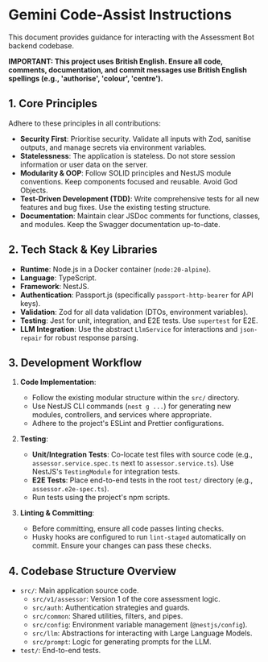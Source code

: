 # Gemini Code-Assist Instructions

This document provides guidance for interacting with the Assessment Bot backend codebase.

**IMPORTANT: This project uses British English. Ensure all code, comments, documentation, and commit messages use British English spellings (e.g., 'authorise', 'colour', 'centre').**

## 1. Core Principles

Adhere to these principles in all contributions:

*   **Security First**: Prioritise security. Validate all inputs with Zod, sanitise outputs, and manage secrets via environment variables.
*   **Statelessness**: The application is stateless. Do not store session information or user data on the server.
*   **Modularity & OOP**: Follow SOLID principles and NestJS module conventions. Keep components focused and reusable. Avoid God Objects.
*   **Test-Driven Development (TDD)**: Write comprehensive tests for all new features and bug fixes. Use the existing testing structure.
*   **Documentation**: Maintain clear JSDoc comments for functions, classes, and modules. Keep the Swagger documentation up-to-date.

## 2. Tech Stack & Key Libraries

*   **Runtime**: Node.js in a Docker container (`node:20-alpine`).
*   **Language**: TypeScript.
*   **Framework**: NestJS.
*   **Authentication**: Passport.js (specifically `passport-http-bearer` for API keys).
*   **Validation**: Zod for all data validation (DTOs, environment variables).
*   **Testing**: Jest for unit, integration, and E2E tests. Use `supertest` for E2E.
*   **LLM Integration**: Use the abstract `LlmService` for interactions and `json-repair` for robust response parsing.

## 3. Development Workflow

1.  **Code Implementation**:
    *   Follow the existing modular structure within the `src/` directory.
    *   Use NestJS CLI commands (`nest g ...`) for generating new modules, controllers, and services where appropriate.
    *   Adhere to the project's ESLint and Prettier configurations.

2.  **Testing**:
    *   **Unit/Integration Tests**: Co-locate test files with source code (e.g., `assessor.service.spec.ts` next to `assessor.service.ts`). Use NestJS's `TestingModule` for integration tests.
    *   **E2E Tests**: Place end-to-end tests in the root `test/` directory (e.g., `assessor.e2e-spec.ts`).
    *   Run tests using the project's npm scripts.

3.  **Linting & Committing**:
    *   Before committing, ensure all code passes linting checks.
    *   Husky hooks are configured to run `lint-staged` automatically on commit. Ensure your changes can pass these checks.

## 4. Codebase Structure Overview

*   `src/`: Main application source code.
    *   `src/v1/assessor`: Version 1 of the core assessment logic.
    *   `src/auth`: Authentication strategies and guards.
    *   `src/common`: Shared utilities, filters, and pipes.
    *   `src/config`: Environment variable management (`@nestjs/config`).
    *   `src/llm`: Abstractions for interacting with Large Language Models.
    *   `src/prompt`: Logic for generating prompts for the LLM.
*   `test/`: End-to-end tests.
